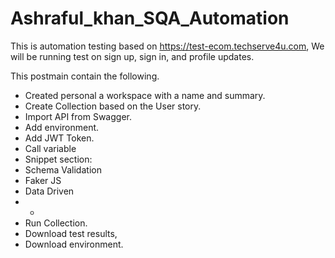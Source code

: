 # Ashraful_khan_SQA_Automation
This is automation testing based on https://test-ecom.techserve4u.com, We will be running test on sign up, sign in, and profile updates.


This postmain contain the following.
-	Created personal a workspace with a name and summary.
-	Create Collection based on the User story.
-	Import API from Swagger.
-	Add environment.
-	Add JWT Token.
-	Call variable 
-	Snippet section:
-	Schema Validation
-	Faker JS
-	Data Driven
-	-
-	Run Collection.
-	Download test results,
-	Download environment.
